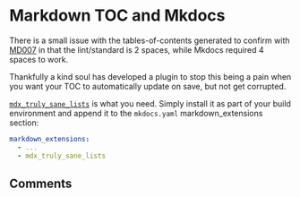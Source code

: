 # Markdown TOC and Mkdocs

There is a small issue with the tables-of-contents generated to confirm with [MD007][md007-url]
in that the lint/standard is 2 spaces, while Mkdocs required 4 spaces to work.

Thankfully a kind soul has developed a plugin to stop this being a pain when you want your TOC to automatically update
on save, but not get corrupted.

[`mdx_truly_sane_lists`][sane-lists-url] is what you need.  Simply install it as part of your build environment and append
it to the `mkdocs.yaml` markdown_extensions section:

```yaml
markdown_extensions:
  - ...
  - mdx_truly_sane_lists
```

## Comments

<script src="https://utteranc.es/client.js"
        repo="keiranmraine/keiranmraine.github.io"
        issue-term="url"
        label="comments"
        theme="boxy-light"
        crossorigin="anonymous"
        async>
</script>

<!-- refs -->

[md007-url]: https://github.com/updownpress/markdown-lint/blob/master/rules/007-ul-indent.md
[sane-lists-url]: https://github.com/radude/mdx_truly_sane_lists
